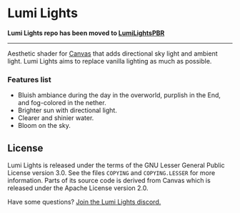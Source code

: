 # Lumi Lights

**Lumi Lights repo has been moved to [LumiLightsPBR](https://github.com/spiralhalo/LumiLightsPBR)**

---

Aesthetic shader for [Canvas](https://github.com/grondag/canvas) that adds directional sky light and ambient light. Lumi Lights aims to replace vanilla lighting as much as possible.

### Features list
- Bluish ambiance during the day in the overworld, purplish in the End, and fog-colored in the nether.
- Brighter sun with directional light.
- Clearer and shinier water.
- Bloom on the sky.

## License
Lumi Lights is released under the terms of the GNU Lesser General Public License version 3.0. See the files `COPYING` and `COPYING.LESSER` for more information.
Parts of its source code is derived from Canvas which is released under the Apache License version 2.0.

Have some questions? [Join the Lumi Lights discord.](https://discord.gg/qcyBfhxkgk)
